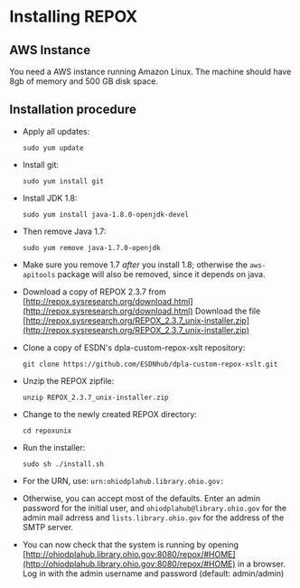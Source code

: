 # Installing REPOX

## AWS Instance

You need a AWS instance running Amazon Linux. The machine should have 8gb of memory and 500 GB disk space.

## Installation procedure

- Apply all updates:

	```sudo yum update```

- Install git:

	```sudo yum install git```

- Install JDK 1.8:

	```sudo yum install java-1.8.0-openjdk-devel```

- Then remove Java 1.7:

	```sudo yum remove java-1.7.0-openjdk```

- Make sure you remove 1.7 *after* you install 1.8; otherwise the ```aws-apitools``` package will also be removed, since it depends on java.

- Download a copy of REPOX 2.3.7 from [http://repox.sysresearch.org/download.html](http://repox.sysresearch.org/download.html)
  Download the file [http://repox.sysresearch.org/REPOX_2.3.7_unix-installer.zip](http://repox.sysresearch.org/REPOX_2.3.7_unix-installer.zip)

- Clone a copy of ESDN's dpla-custom-repox-xslt repository:

    ```git clone https://github.com/ESDNhub/dpla-custom-repox-xslt.git```

- Unzip the REPOX zipfile:

	```unzip REPOX_2.3.7_unix-installer.zip```

- Change to the newly created REPOX directory:

	```cd repoxunix```

- Run the installer:

	```sudo sh ./install.sh```

- For the URN, use: ```urn:ohiodplahub.library.ohio.gov:```

- Otherwise, you can accept most of the defaults. Enter an admin password for the initial user, and ```ohiodplahub@library.ohio.gov``` for the admin mail adrress and ```lists.library.ohio.gov``` for the address of the SMTP server.

- You can now check that the system is running by opening [http://ohiodplahub.library.ohio.gov:8080/repox/#HOME](http://ohiodplahub.library.ohio.gov:8080/repox/#HOME) in a browser. Log in with the admin username and password (default: admin/admin)



